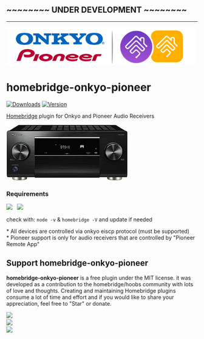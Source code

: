 ## ~~~~~~~~ UNDER DEVELOPMENT ~~~~~~~~
______________


<img src="branding/onkyo_pioneer_homebridge.png" width="500px">

# homebridge-onkyo-pioneer

[![Downloads](https://img.shields.io/npm/dt/homebridge-switcher-boiler.svg?color=critical)](https://www.npmjs.com/package/homebridge-switcher-boiler)
[![Version](https://img.shields.io/npm/v/homebridge-switcher-boiler)](https://www.npmjs.com/package/homebridge-switcher-boiler)<br>
<!-- [![verified-by-homebridge](https://badgen.net/badge/homebridge/verified/purple)](https://github.com/homebridge/homebridge/wiki/Verified-Plugins) [![Homebridge Discord](https://img.shields.io/discord/432663330281226270?color=728ED5&logo=discord&label=discord)](https://discord.gg/7DyabQ6)<br>
[![certified-hoobs-plugin](https://badgen.net/badge/HOOBS/Certified/yellow)](https://plugins.hoobs.org?ref=10876) [![hoobs-support](https://badgen.net/badge/HOOBS/Support/yellow)](https://support.hoobs.org?ref=10876) -->

[Homebridge](https://github.com/nfarina/homebridge) plugin for Onkyo and Pioneer Audio Receivers


  <img src="branding/product.jpg">

### Requirements

<img src="https://img.shields.io/badge/node-%3E%3D10.17-brightgreen"> &nbsp;
<img src="https://img.shields.io/badge/homebridge-%3E%3D0.4.4-brightgreen">

check with: `node -v` & `homebridge -V` and update if needed

\* All devices are controlled via onkyo eiscp protocol (must be supported)<br>
\* Pioneer support is only for audio receivers that are controlled by "Pioneer Remote App"

## Support homebridge-onkyo-pioneer

**homebridge-onkyo-pioneer** is a free plugin under the MIT license. it was developed as a contribution to the homebridge/hoobs community with lots of love and thoughts.
Creating and maintaining Homebridge plugins consume a lot of time and effort and if you would like to share your appreciation, feel free to "Star" or donate.

<a target="blank" href="https://www.paypal.me/nitaybz"><img src="https://img.shields.io/badge/PayPal-Donate-blue.svg?logo=paypal"/></a><br>
<a target="blank" href="https://www.patreon.com/nitaybz"><img src="https://img.shields.io/badge/PATREON-Become a patron-red.svg?logo=patreon"/></a><br>
<a target="blank" href="https://ko-fi.com/nitaybz"><img src="https://img.shields.io/badge/Ko--Fi-Buy%20me%20a%20coffee-29abe0.svg?logo=ko-fi"/></a>